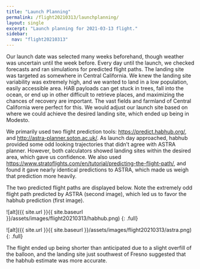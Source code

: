 ```yaml
---
title: "Launch Planning"
permalink: /flight20210313/launchplanning/
layout: single
excerpt: "Launch planning for 2021-03-13 flight."
sidebar:
  nav: "flight20210313"
---
```



Our launch date was selected many weeks beforehand, though weather was uncertain until the week before. Every day until the launch, we checked forecasts and ran simulations for predicted flight paths. The landing site was targeted as somewhere in Central California. We knew the landing site variability was extremely high, and we wanted to land in a low population, easily accessible area. HAB payloads can get stuck in trees, fall into the ocean, or end up in other difficult to retrieve places, and maximizing the chances of recovery are important. The vast fields and farmland of Central California were perfect for this. We would adjust our launch site based on where we could achieve the desired landing site, which ended up being in Modesto.

We primarily used two flight prediction tools: <https://predict.habhub.org/>, and <http://astra-planner.soton.ac.uk/>. As launch day approached, habhub provided some odd looking trajectories that didn’t agree with ASTRA planner. However, both calculators showed landing sites within the desired area, which gave us confidence. We also used <https://www.stratoflights.com/en/tutorial/predicting-the-flight-path/>, and found it gave nearly identical predictions to ASTRA, which made us weigh that prediction more heavily. 

The two predicted flight paths are displayed below. Note the extremely odd flight path predicted by ASTRA (second image), which led us to favor the habhub prediction (first image).

![alt]({{ site.url }}{{ site.baseurl }}/assets/images/flight20210313/habhub.png)
{: .full}

![alt]({{ site.url }}{{ site.baseurl }}/assets/images/flight20210313/astra.png)
{: .full}


The flight ended up being shorter than anticipated due to a slight overfill of the balloon, and the landing site just southwest of Fresno suggested that the habhub estimate was more accurate.